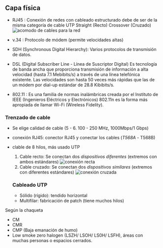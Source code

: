 ## Capa física

- RJ45 : Conexión de redes con cableado estructurado
  debe de ser de la misma categoría de cable UTP
  Straight (Recto) Crossover (Cruzado)
  ![acomodo de cables para la red](https://static.platzi.com/media/user_upload/Untitled-1d7561f5-fa09-418c-8c2e-187338dffd8f.jpg)

- v.34 : Protocolo de módem (permite velocidades altas)
- SDH (Synchronous Digital Hierarchy): Varios protocolos de transmisión   de datos.
- DSL (Digital Subscriber Line - Línea de Suscriptor Digital)
    Es tecnología de banda ancha que proporciona transmisión de información a alta velocidad (hasta 7.1 Mebibits/s) a través de una línea telefónica existente. Las velocidades son hasta 50 veces más rápidas que las de un módem por dial-up estándar de 28.8 Kibibits/s.
- 802.11 : 
    Es una familia de normas inalámbricas creada por el Instituto de IEEE (Ingenieros Eléctricos y Electrónicos) 802.11n es la forma más apropiada de llamar Wi-Fi (Wireless Fidelity).

### Trenzado de cable
- Se elige calidad de cable (5 - 6. 100 - 250 MHz, 1000Mbps/1 Gbps)


- conexión RJ45: conector RJ45 y conectar los cables (_T568A_ - T568B)
- clable de 8 hilos, más usado UTP
  1. Cable recto: Se conectan dos _dispositivos diferentes_ (extremos con ambos estándares) ![conexión recta](https://static.platzi.com/media/user_upload/estremos-4b93a7f0-1c93-4ca8-94ea-b64524d3cb93.jpg)
  2. Cable cruzado: Se conectan dos _dispositivos similares_ (extremos con diferentes estándares) ![conexión cruzada](https://static.platzi.com/media/user_upload/extremos2-9aa036e9-541f-470e-8c8a-7bc31844008f.jpg )
  

  ### Cableado UTP

  - Sólido (rígido): tendido horizontal
  - Multifilar: fabricación de patch (tiene muchos hilos)

 Según la chaqueta

- CM 
- CMR
- CMP (Baja emanación de humo)
- Low smoke zero halogen (LSZH/ LSOH/ LS0H/ LSFH), áreas con muchas personas o espacios cerrados.